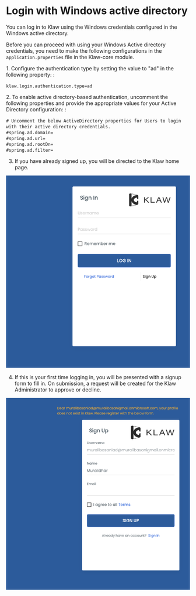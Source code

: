 # Login with Windows active directory

You can log in to Klaw using the Windows credentials configured in the
Windows active directory.

Before you can proceed with using your Windows Active directory
credentials, you need to make the following configurations in the
`application.properties` file in the Klaw-core module.

1\. Configure the authentication type by setting the value to \"ad\" in
the following property: :

    klaw.login.authentication.type=ad

2\. To enable active directory-based authentication, uncomment the
following properties and provide the appropriate values for your Active
Directory configuration: :

    # Uncomment the below ActiveDirectory properties for Users to login with their active directory credentials.
    #spring.ad.domain=
    #spring.ad.url=
    #spring.ad.rootDn=
    #spring.ad.filter=

3.  If you have already signed up, you will be directed to the Klaw home
    page.

![image](../../../static/images/authentication/login.png)

4.  If this is your first time logging in, you will be presented with a
    signup form to fill in. On submission, a request will be created for
    the Klaw Administrator to approve or decline.

![image](../../../static/images/authentication/OAuthSignupForm.png)
